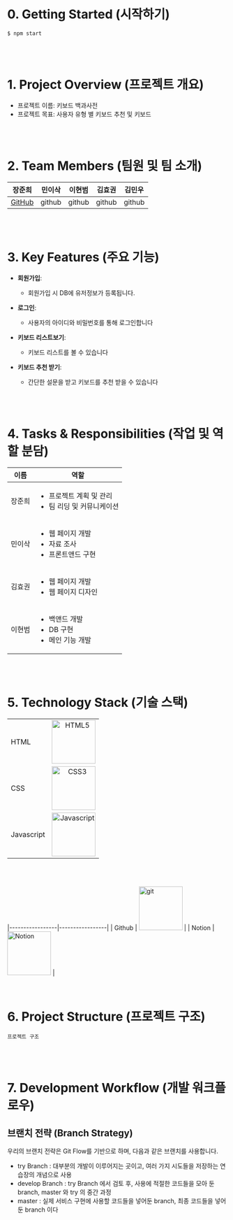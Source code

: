 

# 0. Getting Started (시작하기)
```bash
$ npm start
```


<br/>
<br/>

# 1. Project Overview (프로젝트 개요)
- 프로젝트 이름: 키보드 백과사전
- 프로젝트 목표: 사용자 유형 별 키보드 추천 및 키보드 
<br/>
<br/>

# 2. Team Members (팀원 및 팀 소개)
| 장준희 | 민이삭 | 이현범 | 김효권 | 김민우 |
|:------:|:------:|:------:|:------:|:-------:|
| [GitHub](https://github.com/junheeee8462) | github | github | github | github |

<br/>
<br/>

# 3. Key Features (주요 기능)
- **회원가입**:
  - 회원가입 시 DB에 유저정보가 등록됩니다.

- **로그인**:
  - 사용자의 아이디와 비밀번호를 통해 로그인합니다

- **키보드 리스트보기**:
  - 키보드 리스트를 볼 수 있습니다
 
- **키보드 추천 받기**:
  - 간단한 설문을 받고 키보드를 추천 받을 수 있습니다

<br/>
<br/>

# 4. Tasks & Responsibilities (작업 및 역할 분담)
|이름|역할|
|-----------------|-----------------|
| 장준희  | <ul><li>프로젝트 계획 및 관리</li><li>팀 리딩 및 커뮤니케이션</li></ul>     |
| 민이삭  |  <ul><li>웹 페이지 개발</li><li>자료 조사</li><li>프론트앤드 구현</li></ul> |
| 김효권  | <ul><li>웹 페이지 개발</li><li>웹 페이지 디자인</li></ul>  |
| 이현범  | <ul><li>백앤드 개발</li><li>DB 구현</li><li>메인 기능 개발</li></ul>   |

<br/>
<br/>

# 5. Technology Stack (기술 스택)
|  |  |
|:-----------------|:-----------------:|
| HTML    |<img src="https://github.com/user-attachments/assets/2e122e74-a28b-4ce7-aff6-382959216d31" alt="HTML5" width="100">| 
| CSS    |   <img src="https://github.com/user-attachments/assets/c531b03d-55a3-40bf-9195-9ff8c4688f13" alt="CSS3" width="100">|
| Javascript    |  <img src="https://github.com/user-attachments/assets/4a7d7074-8c71-48b4-8652-7431477669d1" alt="Javascript" width="100"> 

<br/>

<br/>

|-----------------|-----------------|
| Github    |  <img src="https://github.com/user-attachments/assets/483abc38-ed4d-487c-b43a-3963b33430e6" alt="git" width="100">    |
| Notion    |  <img src="https://github.com/user-attachments/assets/34141eb9-deca-416a-a83f-ff9543cc2f9a" alt="Notion" width="100">    |

<br/>

# 6. Project Structure (프로젝트 구조)
```plaintext
프로젝트 구조 
```

<br/>
<br/>

# 7. Development Workflow (개발 워크플로우)
## 브랜치 전략 (Branch Strategy)
우리의 브랜치 전략은 Git Flow를 기반으로 하며, 다음과 같은 브랜치를 사용합니다.

- try Branch : 대부분의 개발이 이루어지는 곳이고, 여러 가지 시도들을 저장하는 연습장의 개념으로 사용
- develop Branch : try Branch 에서 검토 후, 사용에 적절한 코드들을 모아 둔 branch, master 와 try 의 중간 과정
- master : 실제 서비스 구현에 사용할 코드들을 넣어둔 branch, 최종 코드들을 넣어둔 branch 이다
<br/>
<br/>

